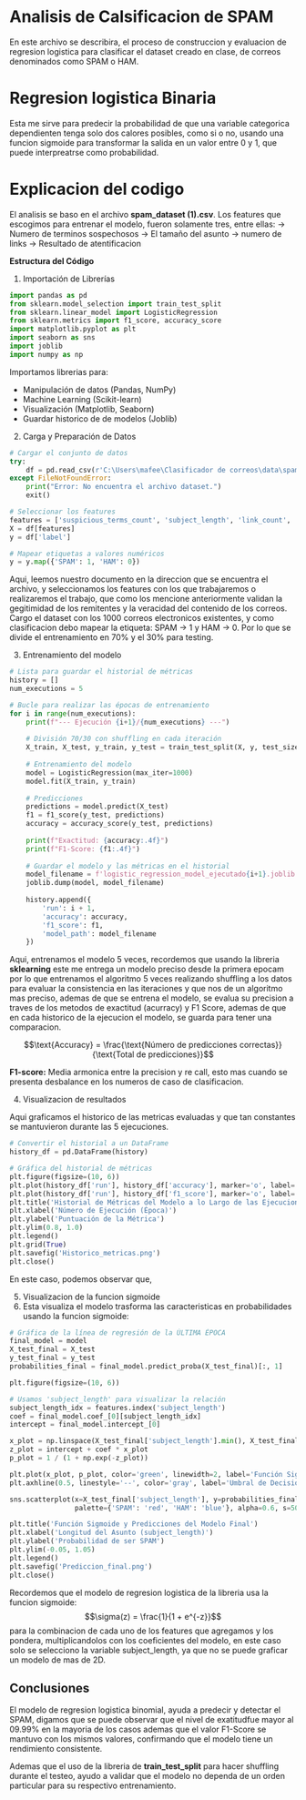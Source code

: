 # Analisis de Calsificacion de SPAM

En este archivo se describira, el proceso de construccion y evaluacion de regresion logistica para clasificar el dataset creado en clase, de correos denominados como SPAM o HAM. 

# Regresion logistica Binaria

Esta me sirve para predecir la probabilidad de que una variable categorica dependienten tenga solo dos calores posibles, como si o no, usando una funcion sigmoide para transformar la salida en un valor entre 0 y 1, que puede interpreatrse como probabilidad.

# Explicacion del codigo

El analisis se baso en el archivo **spam_dataset (1).csv**. Los features que escogimos para entrenar el modelo, fueron solamente tres, entre ellas:
  -> Numero de terminos sospechosos
  -> El tamaño del asunto
  -> numero  de links
  -> Resultado de atentificacion

**Estructura del Código**
1. Importación de Librerías
```python 
import pandas as pd
from sklearn.model_selection import train_test_split
from sklearn.linear_model import LogisticRegression
from sklearn.metrics import f1_score, accuracy_score
import matplotlib.pyplot as plt
import seaborn as sns
import joblib
import numpy as np
```

Importamos librerias para:
- Manipulación de datos (Pandas, NumPy)
- Machine Learning (Scikit-learn)
- Visualización (Matplotlib, Seaborn)
- Guardar historico de  de modelos (Joblib)

2. Carga y Preparación de Datos
```python
# Cargar el conjunto de datos
try:
    df = pd.read_csv(r'C:\Users\mafee\Clasificador de correos\data\spam_dataset(1).csv')
except FileNotFoundError:
    print("Error: No encuentra el archivo dataset.")
    exit()

# Seleccionar los features
features = ['suspicious_terms_count', 'subject_length', 'link_count', 'auth_pass_spf_dkim_dmarc']
X = df[features]
y = df['label']

# Mapear etiquetas a valores numéricos
y = y.map({'SPAM': 1, 'HAM': 0})
```
Aqui, leemos nuestro documento en la direccion que se encuentra el archivo,  y seleccionamos los features con los que trabajaremos o realizaremos el trabajo, que como los mencione anteriormente validan la gegitimidad de los remitentes y la veracidad del contenido de los correos.
Cargo el dataset con los 1000 correos electronicos existentes, y como clasificacion debo mapear la etiqueta: SPAM -> 1 y HAM -> 0. 
Por lo que se divide el entrenamiento en 70% y el 30% para testing.

3. Entrenamiento del modelo
``` python
# Lista para guardar el historial de métricas
history = []
num_executions = 5

# Bucle para realizar las épocas de entrenamiento
for i in range(num_executions):
    print(f"--- Ejecución {i+1}/{num_executions} ---")
    
    # División 70/30 con shuffling en cada iteración
    X_train, X_test, y_train, y_test = train_test_split(X, y, test_size=0.3, shuffle=True, random_state=i)
    
    # Entrenamiento del modelo
    model = LogisticRegression(max_iter=1000)
    model.fit(X_train, y_train)
    
    # Predicciones
    predictions = model.predict(X_test)
    f1 = f1_score(y_test, predictions)
    accuracy = accuracy_score(y_test, predictions)
    
    print(f"Exactitud: {accuracy:.4f}")
    print(f"F1-Score: {f1:.4f}")
    
    # Guardar el modelo y las métricas en el historial
    model_filename = f'logistic_regression_model_ejecutado{i+1}.joblib'
    joblib.dump(model, model_filename)
    
    history.append({
        'run': i + 1,
        'accuracy': accuracy,
        'f1_score': f1,
        'model_path': model_filename
    })
```

Aqui, entrenamos el modelo 5 veces, recordemos que usando la libreria **sklearning** este me entrega un modelo preciso desde la primera epocam por lo que entrenamos el algoritmo 5 veces realizando shuffling a los datos para evaluar la consistencia en las iteraciones y que nos de un algoritmo mas preciso, ademas de que se entrena el modelo, se evalua su precision a traves de los metodos de exactitud (acurracy) y F1 Score, ademas de que en cada historico de la ejecucion el modelo, se guarda para tener una comparacion. 

$$\text{Accuracy} = \frac{\text{Número de predicciones correctas}}{\text{Total de predicciones}}$$

**F1-score:** Media armonica entre la precision y re call, esto mas cuando se presenta desbalance en los numeros de caso de clasificacion.

4. Visualizacion de resultados
   
Aqui graficamos el historico de las metricas evaluadas y que tan constantes se mantuvieron durante las 5 ejecuciones.
```python
# Convertir el historial a un DataFrame
history_df = pd.DataFrame(history)

# Gráfica del historial de métricas
plt.figure(figsize=(10, 6))
plt.plot(history_df['run'], history_df['accuracy'], marker='o', label='Exactitud', color='blue')
plt.plot(history_df['run'], history_df['f1_score'], marker='o', label='F1-Score', color='red')
plt.title('Historial de Métricas del Modelo a lo Largo de las Ejecuciones')
plt.xlabel('Número de Ejecución (Época)')
plt.ylabel('Puntuación de la Métrica')
plt.ylim(0.8, 1.0)
plt.legend()
plt.grid(True)
plt.savefig('Historico_metricas.png')
plt.close()
```
En este caso, podemos observar que, 

5. Visualizacion de la funcion sigmoide
6. Esta visualiza el modelo trasforma las caracteristicas en probabilidades usando la funcion sigmoide:
   
```python
# Gráfica de la línea de regresión de la ÚLTIMA ÉPOCA
final_model = model
X_test_final = X_test
y_test_final = y_test
probabilities_final = final_model.predict_proba(X_test_final)[:, 1]

plt.figure(figsize=(10, 6))

# Usamos 'subject_length' para visualizar la relación
subject_length_idx = features.index('subject_length')
coef = final_model.coef_[0][subject_length_idx]
intercept = final_model.intercept_[0]

x_plot = np.linspace(X_test_final['subject_length'].min(), X_test_final['subject_length'].max(), 300)
z_plot = intercept + coef * x_plot
p_plot = 1 / (1 + np.exp(-z_plot))

plt.plot(x_plot, p_plot, color='green', linewidth=2, label='Función Sigmoide del Modelo')
plt.axhline(0.5, linestyle='--', color='gray', label='Umbral de Decisión (0.5)')

sns.scatterplot(x=X_test_final['subject_length'], y=probabilities_final, hue=y_test_final.map({1: 'SPAM', 0: 'HAM'}),
                palette={'SPAM': 'red', 'HAM': 'blue'}, alpha=0.6, s=50)

plt.title('Función Sigmoide y Predicciones del Modelo Final')
plt.xlabel('Longitud del Asunto (subject_length)')
plt.ylabel('Probabilidad de ser SPAM')
plt.ylim(-0.05, 1.05)
plt.legend()
plt.savefig('Prediccion_final.png')
plt.close()
```
Recordemos que el modelo de regresion logistica de la libreria usa la funcion sigmoide: 
   $$\sigma(z) = \frac{1}{1 + e^{-z}}$$
para la combinacion de cada uno de los features que agregamos y los pondera, multiplicandolos con los coeficientes del modelo, en este caso solo se selecciono la variable subject_length, ya que no se puede graficar un modelo de mas de 2D.

## Conclusiones
 El modelo de regresion logistica binomial, ayuda a predecir y detectar el SPAM, digamos que se puede observar que el nivel de exatitudfue mayor al 09.99% en la mayoria de los casos ademas que el valor F1-Score se mantuvo con los mismos valores, confirmando que el modelo tiene un rendimiento consistente. 

 Ademas que el uso de la libreria de **train_test_split** para hacer shuffling durante el testeo, ayudo a validar que el modelo no dependa de un orden particular para su respectivo entrenamiento.

